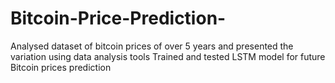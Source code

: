 # Bitcoin-Price-Prediction-
Analysed dataset of bitcoin prices of over 5 years and presented the variation using data analysis tools
Trained and tested LSTM model for future Bitcoin prices prediction
